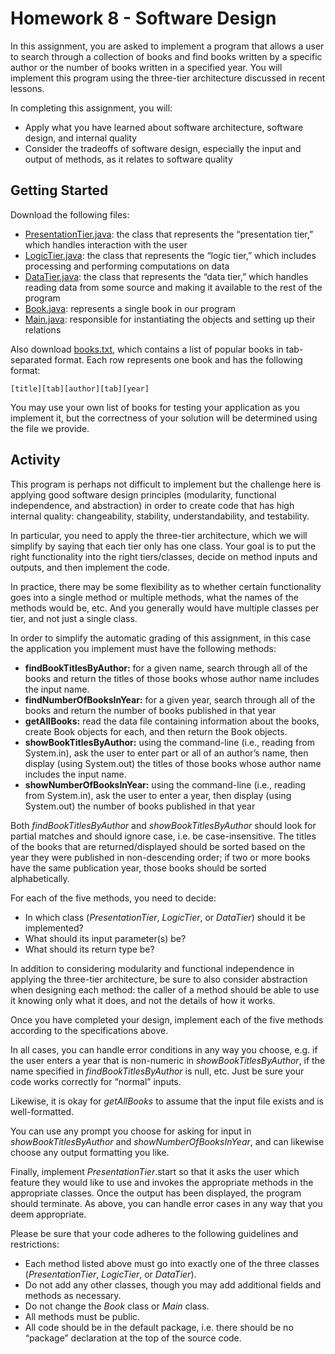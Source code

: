# Homework 8 - Software Design

In this assignment, you are asked to implement a program that allows a user to search through a collection of books and find books written by a specific author or the number of books written in a specified year. You will implement this program using the three-tier architecture discussed in recent lessons.

In completing this assignment, you will:

- Apply what you have learned about software architecture, software design, and internal quality
- Consider the tradeoffs of software design, especially the input and output of methods, as it relates to software quality

## Getting Started

Download the following files:

- [PresentationTier.java](https://prod-edxapp.edx-cdn.org/assets/courseware/v1/b3bdb95be609f5c1678d8363b2b3c4c3/asset-v1:PennX+SD2x+2T2017+type@asset+block/PresentationTier.java): the class that represents the “presentation tier,” which handles interaction with the user
- [LogicTier.java](https://prod-edxapp.edx-cdn.org/assets/courseware/v1/b25a2e36fd2515dc9f55ad4f5e13c42b/asset-v1:PennX+SD2x+2T2017+type@asset+block/LogicTier.java): the class that represents the “logic tier,” which includes processing and performing computations on data
- [DataTier.java](https://prod-edxapp.edx-cdn.org/assets/courseware/v1/48b3ae1488d657452b72c391aed4e1b4/asset-v1:PennX+SD2x+2T2017+type@asset+block/DataTier.java): the class that represents the “data tier,” which handles reading data from some source and making it available to the rest of the program
- [Book.java](https://prod-edxapp.edx-cdn.org/assets/courseware/v1/6b20ddfb2f185b8cf7853ccd2eaa8136/asset-v1:PennX+SD2x+2T2017+type@asset+block/Book.java): represents a single book in our program
- [Main.java](https://prod-edxapp.edx-cdn.org/assets/courseware/v1/9a318177978962d3fbf9e4e6e2ad0b94/asset-v1:PennX+SD2x+2T2017+type@asset+block/Main.java): responsible for instantiating the objects and setting up their relations

Also download [books.txt](https://prod-edxapp.edx-cdn.org/assets/courseware/v1/3571071f5880d95a9e4dc8fb2263cd25/asset-v1:PennX+SD2x+2T2017+type@asset+block/books.txt), which contains a list of popular books in tab-separated format. Each row represents one book and has the following format:

```
[title][tab][author][tab][year]
```

You may use your own list of books for testing your application as you implement it, but the correctness of your solution will be determined using the file we provide.

## Activity

This program is perhaps not difficult to implement but the challenge here is applying good software design principles (modularity, functional independence, and abstraction) in order to create code that has high internal quality: changeability, stability, understandability, and testability. 

In particular, you need to apply the three-tier architecture, which we will simplify by saying that each tier only has one class. Your goal is to put the right functionality into the right tiers/classes, decide on method inputs and outputs, and then implement the code.

In practice, there may be some flexibility as to whether certain functionality goes into a single method or multiple methods, what the names of the methods would be, etc. And you generally would have multiple classes per tier, and not just a single class.

In order to simplify the automatic grading of this assignment, in this case the application you implement must have the following methods:
- **findBookTitlesByAuthor:** for a given name, search through all of the books and return the titles of those books whose author name includes the input name.
- **findNumberOfBooksInYear:** for a given year, search through all of the books and return the number of books published in that year
- **getAllBooks:** read the data file containing information about the books, create Book objects for each, and then return the Book objects.
- **showBookTitlesByAuthor:** using the command-line (i.e., reading from System.in), ask the user to enter part or all of an author’s name, then display (using System.out) the titles of those books whose author name includes the input name.
- **showNumberOfBooksInYear:** using the command-line (i.e., reading from System.in), ask the user to enter a year, then display (using System.out) the number of books published in that year

Both _findBookTitlesByAuthor_ and _showBookTitlesByAuthor_ should look for partial matches and should ignore case, i.e. be case-insensitive. The titles of the books that are returned/displayed should be sorted based on the year they were published in non-descending order; if two or more books have the same publication year, those books should be sorted alphabetically.

For each of the five methods, you need to decide:

- In which class (_PresentationTier_, _LogicTier_, or _DataTier_) should it be implemented?
- What should its input parameter(s) be?
- What should its return type be?

In addition to considering modularity and functional independence in applying the three-tier architecture, be sure to also consider abstraction when designing each method: the caller of a method should be able to use it knowing only what it does, and not the details of how it works.

Once you have completed your design, implement each of the five methods according to the specifications above.

In all cases, you can handle error conditions in any way you choose, e.g. if the user enters a year that is non-numeric in _showBookTitlesByAuthor_, if the name specified in _findBookTitlesByAuthor_ is null, etc. Just be sure your code works correctly for “normal” inputs.

Likewise, it is okay for _getAllBooks_ to assume that the input file exists and is well-formatted.

You can use any prompt you choose for asking for input in _showBookTitlesByAuthor_ and _showNumberOfBooksInYear_, and can likewise choose any output formatting you like.

Finally, implement _PresentationTier_.start so that it asks the user which feature they would like to use and invokes the appropriate methods in the appropriate classes. Once the output has been displayed, the program should terminate. As above, you can handle error cases in any way that you deem appropriate.

Please be sure that your code adheres to the following guidelines and restrictions:

- Each method listed above must go into exactly one of the three classes (_PresentationTier_, _LogicTier_, or _DataTier_).
- Do not add any other classes, though you may add additional fields and methods as necessary.
- Do not change the _Book_ class or _Main_ class.
- All methods must be public.
- All code should be in the default package, i.e. there should be no “package” declaration at the top of the source code.

